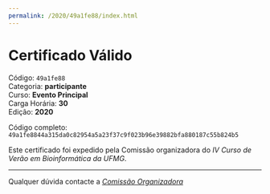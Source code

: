 ```yaml
---
permalink: /2020/49a1fe88/index.html
---
```


# Certificado Válido

Código: `49a1fe88`<br>
Categoria: **participante**<br>
Curso: **Evento Principal**<br>
Carga Horária: **30**<br>
Edição: **2020**<br>


Código completo: `49a1fe8844a315da0c82954a5a23f37c9f023b96e39882bfa880187c55b824b5`


Este certificado foi expedido pela Comissão organizadora do *IV Curso de Verão em Bioinformática da UFMG*.

----

Qualquer dúvida contacte a [_Comissão Organizadora_](<mailto:cursobioinfoufmg@gmail.com$subject=[Certificados]>)

